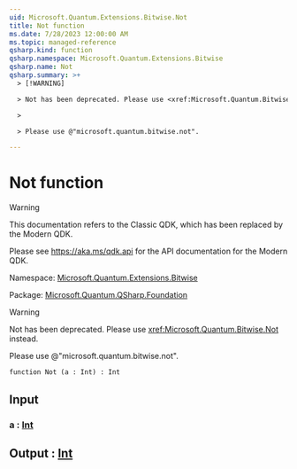 ```yaml
---
uid: Microsoft.Quantum.Extensions.Bitwise.Not
title: Not function
ms.date: 7/28/2023 12:00:00 AM
ms.topic: managed-reference
qsharp.kind: function
qsharp.namespace: Microsoft.Quantum.Extensions.Bitwise
qsharp.name: Not
qsharp.summary: >+
  > [!WARNING]

  > Not has been deprecated. Please use <xref:Microsoft.Quantum.Bitwise.Not> instead.

  >

  > Please use @"microsoft.quantum.bitwise.not".

---
```


# Not function

> [!WARNING]
> This documentation refers to the Classic QDK, which has been replaced by the Modern QDK.
>
> Please see <https://aka.ms/qdk.api> for the API documentation for the Modern QDK.

Namespace: [Microsoft.Quantum.Extensions.Bitwise](xref:Microsoft.Quantum.Extensions.Bitwise)

Package: [Microsoft.Quantum.QSharp.Foundation](https://nuget.org/packages/Microsoft.Quantum.QSharp.Foundation)


> [!WARNING]
> Not has been deprecated. Please use <xref:Microsoft.Quantum.Bitwise.Not> instead.
>
> Please use @"microsoft.quantum.bitwise.not".



```qsharp
function Not (a : Int) : Int
```


## Input

### a : [Int](xref:microsoft.quantum.qsharp.valueliterals#int-literals)





## Output : [Int](xref:microsoft.quantum.qsharp.valueliterals#int-literals)

